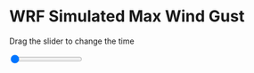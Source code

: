 <h1>WRF Simulated Max Wind Gust</h1>
<p>Drag the slider to change the time</p>

<div class="slidecontainer">
<input oninput='setImage(this)' class="slider" type="range" min="0" max="7" value="0" step="1" />
<img id='img'/>
</div>

<script>
var img = document.getElementById('img');
var img_array = ['/assets/images/wrf/w_wrfout_d01_2020-04-10_12:00:00.png',
'/assets/images/wrf/w_wrfout_d01_2020-04-10_13:00:00.png',
'/assets/images/wrf/w_wrfout_d01_2020-04-10_14:00:00.png',
'/assets/images/wrf/w_wrfout_d01_2020-04-10_15:00:00.png',
'/assets/images/wrf/w_wrfout_d01_2020-04-10_16:00:00.png',
'/assets/images/wrf/w_wrfout_d01_2020-04-10_17:00:00.png',
'/assets/images/wrf/w_wrfout_d01_2020-04-10_18:00:00.png',];
function setImage(obj)
{
        var value = obj.value;
        img.src = img_array[value];

}
</script>
